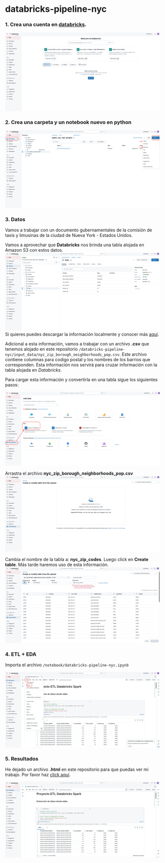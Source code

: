 # databricks-pipeline-nyc

### 1. Crea una cuenta en [databricks](https://www.databricks.com/).

![](img/01_create_acc.png)

### 2. Crea una carpeta y un notebook nuevo en python

![](img/02_create_notebook.png)

### 3. Datos

Vamos a trabajar con un documento gubernamentales de la comisión de taxis y limusinas de la ciudad de Nueva York - Estados Unidos. 

Vamos a aprovechar que **Databricks** nos brinda una tabla alojada en Amazon S3 con estos datos. 
![](img/03_data.png)
Si quieres puedes descargar la información localmente y conocer más [aquí](https://www.nyc.gov/site/tlc/about/tlc-trip-record-data.page).

Adicional a esta información, vamos a trabajar con un archivo **.csv** que tenemos alojado en este repositorio ```/databricks-pipeline-nyc/input_data/nyc_zip_borough_neighborhoods_pop.csv```. Este archivo contiene columnas para codigo postal y los nombres de los barrios que corresponden. Esta información nos servirá para cruzar información con la tabla alojada en *Databricks*.

Para cargar esta información y convertirla en una tabla sigue los siguientes pasos:

![](img/04_local_data.png)

Arrastra el archivo **nyc_zip_borough_neighborhoods_pop.csv**
![](img/05_local_data2.png)

Cambia el nombre de la tabla a: **nyc_zip_codes**. Luego click en **Create table**. Más tarde haremos uso de esta información.
![](img/06_local_csv_to_table.png)

### 4. ETL + EDA
Importa el archivo ```/notebook/databricks-pipeline-nyc.ipynb```

![](img/07_import_notebook.png)

### 5. Resultados
He dejado un archivo **.html** en este repositorio para que puedas ver mi trabajo. Por favor haz [click aquí]().

![](img/08_results.png)
